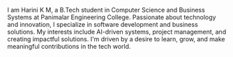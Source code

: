 I am Harini K M, a B.Tech student in Computer Science and Business Systems at Panimalar Engineering College. Passionate about technology and innovation, I specialize in software development and business solutions. My interests include AI-driven systems, project management, and creating impactful solutions. I'm driven by a desire to learn, grow, and make meaningful contributions in the tech world.





